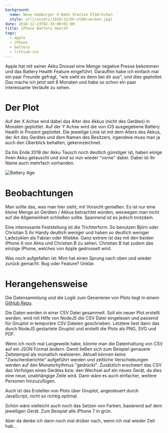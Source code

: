 ```yaml
---
background:
  name: Neue Hamburger U-Bahn Station Elbbrücken
  style: url(/assets/2018/12/hh-elbbruecken.jpg)
date: 2018-12-23T02:35:00+01:00
title: iPhone Battery Health
tags:
  - apple
  - iPhone
  - battery
  - lithium-ion
---
```

Apple hat mit seiner Akku Drossel eine Menge negative Presse bekommen und das Battery Health Feature eingeführt.
Daraufhin habe ich einfach mal ein paar Freunde gefragt, "wie sieht es denn bei dir aus", und dies geplottet.
Das mache ich jetzt seit 8 Monaten und habe so schon ein paar interessante Verläufe zu sehen.
<!--more-->

# Der Plot

Auf der X Achse wird dabei das Alter des Akkus (nicht des Gerätes) in Monaten geplottet.
Auf der Y Achse wird die von iOS ausgegebene Battery Health in Prozent geplottet.
Die jeweilige Linie ist mit dem Alters des Akkus, der Art des Gerätes und dem Namen des Besitzers, irgendwie muss man ja auch den Überblick behalten, gekennzeichnet.

Da bis Ende 2018 der Akku Tausch noch deutlich günstiger ist, haben einige ihren Akku getauscht und sind so nun wieder "vorne" dabei.
Dabei ist ihr Name auch mehrfach vorhanden.

![Battery Age](/assets/2018/12/battery-age.svg)

# Beobachtungen

Man sollte das, was man hier sieht, mit Vorsicht genießen.
Es ist nur eine kleine Menge an Geräten / Akkus betrachtet worden, weswegen man nicht auf die Allgemeinheit schließen sollte.
Spannend ist es jedoch trotzdem.

Eine interessante Feststellung ist die Trichterform.
So benutzen Björn oder Christian S ihr Handy deutlich weniger und haben so deutlich weniger Ladezyklen als Fabian oder Wiebke.
Ganz extrem ist das mit den beiden iPhone 6 von Alma und Christian B zu sehen.
Christian B hat zudem das einzige iPhone, welches von Apple gedrosselt wird.

Was noch aufgefallen ist: Miro hat einen Sprung nach oben und wieder zurück gemacht.
Bug oder Feature? Unklar.

# Herangehensweise

Die Datensammlung und die Logik zum Generieren von Plots liegt in einem [GitHub Repo](https://github.com/EdJoPaTo/iPhoneBatteryHealth).

Die Daten werden in einer CSV Datei gesammelt.
Soll ein neuer Plot erstellt werden, wird mit Hilfe von NodeJS die CSV Datei eingelesen und passend für Gnuplot in temporäre CSV Dateien geschrieben.
Letztere liest dann das durch NodeJS gestartete Gnuplot und erstellt die Plots als PNG, SVG und PDF.

Wenn ich noch mal Langeweile habe, könnte man die Datenhaltung von CSV auf ein JSON Format ändern.
Damit ließen sich zum Beispiel genauere Zeitstempel als monatlich realisieren.
Aktuell können keine "Zwischenberichte" aufgeführt werden und zeitliche Verschiebungen werden auf den Monatsrhythmus "gedrückt".
Zusätzlich erschwert das CSV das Verfolgen eines Gerätes bzw. den Wechsel auf ein neues Gerät, da dies eine neue, unabhängige Zeile wird.
Dann wäre es auch einfacher, weitere Personen hinzuzufügen.

Auch ist das Erstellen von Plots über Gnuplot, angesteuert durch JavaScript, nicht so richtig optimal.

Schön wäre vielleicht auch noch das Setzen von Farben, basierend auf dem jeweiligen Gerät.
Zum Beispiel alle iPhone 7 in grün.

Aber da denke ich dann noch mal drüber nach, wenn ich mal wieder Zeit hab…
